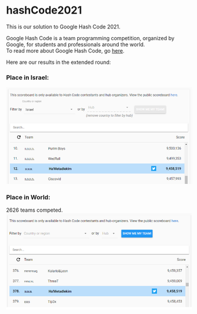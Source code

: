 # hashCode2021
This is our solution to Google Hash Code 2021.

Google Hash Code is a team programming competition, organized by Google, for students and professionals around the world.\
To read more about Google Hash Code, go [here](https://codingcompetitions.withgoogle.com/hashcode/).

Here are our results in the extended round:
### Place in Israel:
<img src="https://raw.githubusercontent.com/Tom-stack3/hashCode2021/main/scores/place%20in%20Israel%2001.03.2021.png" alt="Place in Israel" />

### Place in World:
2626 teams competed.
<img src="https://raw.githubusercontent.com/Tom-stack3/hashCode2021/main/scores/place%20in%20world%2001.03.2021.png" alt="Place in World" />
